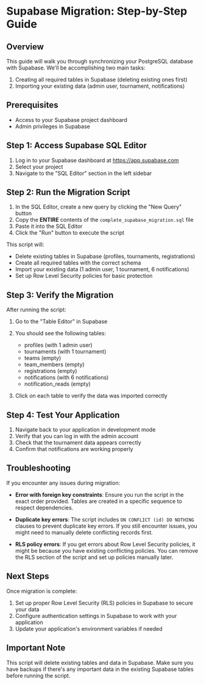# Supabase Migration: Step-by-Step Guide

## Overview

This guide will walk you through synchronizing your PostgreSQL database with Supabase. We'll be accomplishing two main tasks:

1. Creating all required tables in Supabase (deleting existing ones first)
2. Importing your existing data (admin user, tournament, notifications)

## Prerequisites

- Access to your Supabase project dashboard
- Admin privileges in Supabase

## Step 1: Access Supabase SQL Editor

1. Log in to your Supabase dashboard at https://app.supabase.com
2. Select your project
3. Navigate to the "SQL Editor" section in the left sidebar

## Step 2: Run the Migration Script

1. In the SQL Editor, create a new query by clicking the "New Query" button
2. Copy the **ENTIRE** contents of the `complete_supabase_migration.sql` file
3. Paste it into the SQL Editor
4. Click the "Run" button to execute the script

This script will:
- Delete existing tables in Supabase (profiles, tournaments, registrations)
- Create all required tables with the correct schema
- Import your existing data (1 admin user, 1 tournament, 6 notifications)
- Set up Row Level Security policies for basic protection

## Step 3: Verify the Migration

After running the script:

1. Go to the "Table Editor" in Supabase
2. You should see the following tables:
   - profiles (with 1 admin user)
   - tournaments (with 1 tournament)
   - teams (empty)
   - team_members (empty)
   - registrations (empty)
   - notifications (with 6 notifications)
   - notification_reads (empty)

3. Click on each table to verify the data was imported correctly

## Step 4: Test Your Application

1. Navigate back to your application in development mode
2. Verify that you can log in with the admin account
3. Check that the tournament data appears correctly
4. Confirm that notifications are working properly

## Troubleshooting

If you encounter any issues during migration:

- **Error with foreign key constraints**: Ensure you run the script in the exact order provided. Tables are created in a specific sequence to respect dependencies.

- **Duplicate key errors**: The script includes `ON CONFLICT (id) DO NOTHING` clauses to prevent duplicate key errors. If you still encounter issues, you might need to manually delete conflicting records first.

- **RLS policy errors**: If you get errors about Row Level Security policies, it might be because you have existing conflicting policies. You can remove the RLS section of the script and set up policies manually later.

## Next Steps

Once migration is complete:

1. Set up proper Row Level Security (RLS) policies in Supabase to secure your data
2. Configure authentication settings in Supabase to work with your application
3. Update your application's environment variables if needed

## Important Note

This script will delete existing tables and data in Supabase. Make sure you have backups if there's any important data in the existing Supabase tables before running the script.